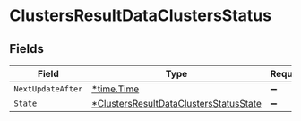 # ClustersResultDataClustersStatus


## Fields

| Field                                                                                                  | Type                                                                                                   | Required                                                                                               | Description                                                                                            |
| ------------------------------------------------------------------------------------------------------ | ------------------------------------------------------------------------------------------------------ | ------------------------------------------------------------------------------------------------------ | ------------------------------------------------------------------------------------------------------ |
| `NextUpdateAfter`                                                                                      | [*time.Time](https://pkg.go.dev/time#Time)                                                             | :heavy_minus_sign:                                                                                     | N/A                                                                                                    |
| `State`                                                                                                | [*ClustersResultDataClustersStatusState](../../models/shared/clustersresultdataclustersstatusstate.md) | :heavy_minus_sign:                                                                                     | N/A                                                                                                    |